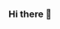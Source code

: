 ### Hi there 👋

<!--
**saikiran402/saikiran402** is a ✨ _special_ ✨ repository because its `README.md` (this file) appears on your GitHub profile.

Here are some ideas to get you started:

- 🔭 I’m currently working on ...
     [<img src="https://jobs.cybervie.com/images/logos/gif-cyberlogo.gif" width="128" height="48" align="center">](https://jobs.cybervie.com)Cybersecurity job platform.
- 📫 How to reach me: sai.kiran3500@gmail.com / admin@applegossips.com

-->
